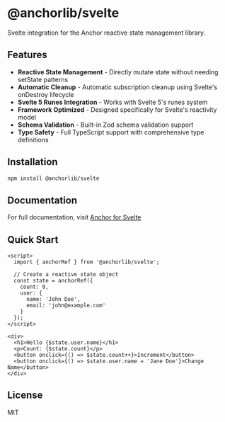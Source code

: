 # @anchorlib/svelte

Svelte integration for the Anchor reactive state management library.

## Features

- **Reactive State Management** - Directly mutate state without needing setState patterns
- **Automatic Cleanup** - Automatic subscription cleanup using Svelte's onDestroy lifecycle
- **Svelte 5 Runes Integration** - Works with Svelte 5's runes system
- **Framework Optimized** - Designed specifically for Svelte's reactivity model
- **Schema Validation** - Built-in Zod schema validation support
- **Type Safety** - Full TypeScript support with comprehensive type definitions

## Installation

```bash
npm install @anchorlib/svelte
```

## Documentation

For full documentation, visit [Anchor for Svelte](https://beerush-id.github.io/anchor/docs/svelte/introduction.html)

## Quick Start

```svelte
<script>
  import { anchorRef } from '@anchorlib/svelte';

  // Create a reactive state object
  const state = anchorRef({
    count: 0,
    user: {
      name: 'John Doe',
      email: 'john@example.com'
    }
  });
</script>

<div>
  <h1>Hello {$state.user.name}</h1>
  <p>Count: {$state.count}</p>
  <button onclick={() => $state.count++}>Increment</button>
  <button onclick={() => $state.user.name = 'Jane Doe'}>Change Name</button>
</div>
```

## License

MIT
